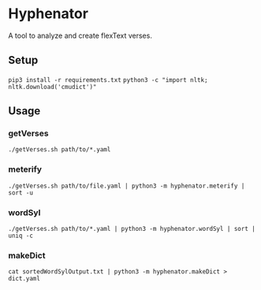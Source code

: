 # Hyphenator

A tool to analyze and create flexText verses.

## Setup

`pip3 install -r requirements.txt`
`python3 -c "import nltk; nltk.download('cmudict')"`

## Usage

### getVerses

`./getVerses.sh path/to/*.yaml`

### meterify

`./getVerses.sh path/to/file.yaml | python3 -m hyphenator.meterify | sort -u`

### wordSyl

`./getVerses.sh path/to/*.yaml | python3 -m hyphenator.wordSyl | sort | uniq -c`

### makeDict

`cat sortedWordSylOutput.txt | python3 -m hyphenator.makeDict > dict.yaml`
